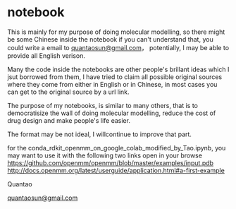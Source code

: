 # notebook
This is mainly for my purpose of doing molecular modelling, so there might be some Chinese inside the notebook
if you can't understand that, you could write a email to quantaosun@gmail.com， potentially, I may be able to provide all English verison.

Many the code inside the notebooks are other people's brillant ideas which I jsut borrowed from them, I have tried to claim all possible original sources where they come from either in English or in Chinese, in most cases you can get to the original source by a url link.

The purpose of my notebooks, is similar to many others, that is to democratisize the wall of doing molecular modelling, reduce the cost of drug design and make people's life easier.

The format may be not ideal, I willcontinue to improve that part.

for the  conda_rdkit_openmm_on_google_colab_modified_by_Tao.ipynb, you may want to use it with the following two links open in your browse
https://github.com/openmm/openmm/blob/master/examples/input.pdb 
http://docs.openmm.org/latest/userguide/application.html#a-first-example

Quantao

quantaosun@gmail.com

